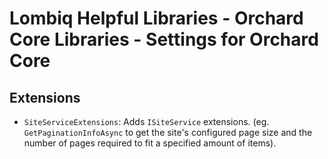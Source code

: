 # Lombiq Helpful Libraries - Orchard Core Libraries - Settings for Orchard Core

## Extensions

- `SiteServiceExtensions`: Adds `ISiteService` extensions. (eg. `GetPaginationInfoAsync` to get the site's configured page size and the number of pages required to fit a specified amount of items).
